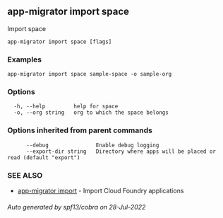 ## app-migrator import space

Import space

```
app-migrator import space [flags]
```

### Examples

```
app-migrator import space sample-space -o sample-org
```

### Options

```
  -h, --help         help for space
  -o, --org string   org to which the space belongs
```

### Options inherited from parent commands

```
      --debug               Enable debug logging
      --export-dir string   Directory where apps will be placed or read (default "export")
```

### SEE ALSO

* [app-migrator import](app-migrator_import.md)	 - Import Cloud Foundry applications

###### Auto generated by spf13/cobra on 28-Jul-2022
